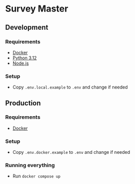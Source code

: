 # Survey Master

## Development

### Requirements

- [Docker](https://www.docker.com/)
- [Python 3.12](https://www.python.org/)
- [Node.js](https://nodejs.org/en)

### Setup

- Copy `.env.local.example` to `.env` and change if needed

## Production

### Requirements

- [Docker](https://www.docker.com/)

### Setup

- Copy `.env.docker.example` to `.env` and change if needed

### Running everything

- Run `docker compose up`
